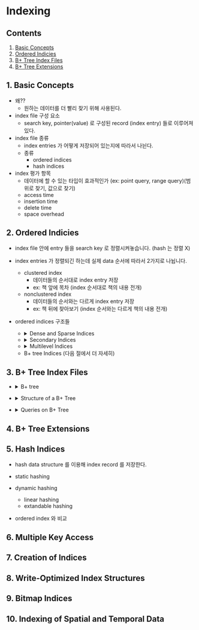 # Indexing

## Contents

1. [Basic Concepts][link1]
2. [Ordered Indicies][link2]
3. [B+ Tree Index Files][link3]
4. [B+ Tree Extensions][link4]
   
## 1. Basic Concepts

* 왜??
  - 원하는 데이터를 더 빨리 찾기 위해 사용된다.
* index file 구성 요소
  - search key, pointer(value) 로 구성된 record (index entry) 들로 이루어져있다.
* index file 종류
  - index entries 가 어떻게 저장되어 있는지에 따라서 나뉜다.
  - 종류
    - ordered indices
    - hash indices
* index 평가 항목
  - 데이터에 할 수 있는 타입이 효과적인가 (ex: point query, range query)(범위로 찾기, 값으로 찾기)
  - access time
  - insertion time
  - delete time
  - space overhead

## 2. Ordered Indicies

* index file 안에 entry 들을 search key 로 정렬시켜놓습니다. (hash 는 정렬 X)
* index entries 가 정렬되긴 하는데 실제 data 순서에 따라서 2가지로 나뉩니다.
  - clustered index
    - 데이터들의 순서대로 index entry 저장
    - ex: 책 앞에 목차 (index 순서대로 책의 내용 전개)
  - nonclustered index
    - 데이터들의 순서와는 다르게 index entry 저장
    - ex: 책 뒤에 찾아보기 (index 순서와는 다르게 책의 내용 전개)
* ordered indices 구조들
  * <details><summary>Dense and Sparse Indices</summary>

    - Dense index
      - file 의 모든 search key, value 에 대해서 index record 를 가지고 있다.
      - file 의 모든 record 들에 대해서 갖고 있는게 아니었군
    - Sparse index
      - file 의 모든 search key, value 에 대해서 index record 갖지 않는다.
      - 어떻게 쓰나??
        - 접근 원하는 data 를 index entry 와 비교해서 근처 찾고 포인터 가리키는 곳 부터 시작해서 쭉 찾아간다.
        - 그래서 data 가 순서대로 정렬된 곳에서 사용가능하다. (sequentially ordered)
        - 어라 그냥 dense index 도 마찬가지인데 왜 모든 search key, value 에 대해서 indexing record 를 안 갖게하지??
        - index record 의 수를 줄이고 싶어서??
        - 뒤에 나올 multi level index 때문인듯 싶다. 상위 level 의 index file 들은 모든 search key, value 에 대해서 index record 를 갖는것은 아니니까??
  </details>

  * <details><summary>Secondary Indices</summary>

    - index records, 실제 데이터 record 들의 pointer 를 담고 있는 buckets, 실제 데이터들로 구성
    - index record 의 pointer 는 bucket 을 가리키고 bucket 의 포인터는 실제 record 을 가리킨다.
    - bucket 들은 모든 record 들을 다 가리키고 있어야 한다.
    - dense indices 여야 한다.
  </details>

  * <details><summary>Multilevel Indices</summary>

    - data 너무 많아서 index 만들었는데 index record 들도 너무 많아진다??
    - index 를 위한 index
    - inner index: 그냥 basic index file
    - outer index: inner index 에 대한 index file
  </details>

  * B+ tree Indices (다음 절에서 더 자세히)
  

## 3. B+ Tree Index Files

* <details><summary>B+ tree</summary>
  
  - index sequential file 은 파일이 커지면 커질 수록 degrade 된다.
  - 파일을 재구성 하면 되지만 빈번한 재구성은 좋지 못해
  - b+ tree 구조는 인덱스 구조로 널리 쓰인다.
  - root -> leaf 까지 모든 path 길이가 같다.
  - insertion 과 deletion 에 performance overhead 둔다
  - overhead 는 잦은 파일 수정 있을 때 좋다. (파일 재구성 비용 피할 수 있어서)
  - 노드들 반은 비어있다. -> 낭비되는 공간 있다.
  - 하지만 performance 때문에 참자
</details>

* <details><summary>Structure of a B+ Tree</summary>

  - B+ tree index 는 multilevel index 이지만 index-sequential file 은 아니다.
  - 일단 search key 중복 없다고 가정
  - 일반적인 Node 구조: P1 | K1 | P2 | K2 ... | K(n-1) | P(n)
  - leaf 구조: value 개수가 [(n - 1)/2] ~ (n - 1) 개 가질 수 있다. 최소 [(n - 1)/2] 개
  - B+ Tree 가 dense index 로 사용되면 leaf node 에 모든 search key 가 다 있을 것이다.
  - P(n) leaf node 의 n 번째 Pointer: 다음 leaf node 를 가리킨다. => sequential processing 효율적으로 하게
  - internal node 는 multilevel index 를 형성한다.
  - internal node 는 leaf node 와 같은데 다른 점은 leaf node 는 data 를 가리키는데 none leaf node 는 node 를 가리킨다.
  - internal node 는 [n / 2] ~ n 개의 pointer 를 갖고 있다. leaf node 는 p(n) 때문에 다른가 보다.
  - internal node 중 최상위 노드인 root node 는 [ n / 2 ] 보다 적은 pointer 가질 수 있다.
  - 하지만 반드시 적어도 포인터 두개 이상 가져야한다. (tree node 가 한 개 일때는 어쩔 수 없지만)
  - b+ tree 는 balance 하다. -> path length 다 같다 -> lookup, insertion. deltion 성능 굿
  - 일반적으로 search key 는 중복됨 -> search key 나오는 만큼 leaf node 에 저장 -> internal node 에 중복된 search key 생김 -> 성능 문제
  - 다른 방법은 각각의 search key 에 대한 pointer set 를 저장하는 방법 -> 더 복잡, 비효율적
  - 대부분의 db 들은 search key 를 unique 하게 만들어놓는다. primary key 와 묶어서 key 를 만든다 -> 그럼 프라이멀 키 때문에 unique 해진다.
  - 디비에서 자동적으로 extra attribute 를 내부적으로 붙인다고 한다. -> 중복을 제거하기 위해
</details>

* <details><summary>Queries on B+ Tree</summary>

  - find(v)
    1. root node 에서 시작
    2. 노드에서 제일 작은 key 부터 비교 시작 -> v 보다 큰 애들 중에 제일 작은 애 찾기
    3. 다음 노드로 넘어가기
      - 다 v 보다 작아서 못 찾았다. -> P(m) m 은 last non null pointer
      - 찾았는데 그 값이 v 랑 같다 -> P(i+1)
      - 찾음 -> P(i)
    4. leaf node 까지 반복
    5. leaf node 라면 key 중에 v 랑 같은게 있으면 return P(i) 없으면 null return
  - findRange(lb, ub)
    1. find(lb) 랑 마지막 leaf node 구하는 데까지 로직 같다.
    2. leaf node 찾았으면 Key 중에 lb 보다 큰 애들 중에 제일 작은 애 index 찾는다. 없으면 index 를 그 leaf node 갯수 + 1 로 설정 (다음 노드로 넘어가려고)
    3. lb, ub 사이에 있는 key 찾기
      - i 가 현재 leaf node 수 보다 작고 key 가 ub 보다 작으면 resultSet 에 넣고 i += 1
      - i 가 현재 leaf node 수 보다 작은데 key 가 ub 보다 크면 다 찾은거니 끝내기
      - i 가 현재 Leaf node 수 보다 크면 현재 leaf node 에서는 다 찾은겨. 다음 leaf 노드로 넘어가기 위해 다음 leaf node 있는지 검사하고 C = C.P(n+1) 하고 i = 1 로
      - 그 외는 다 찾은 거니 끝내기
    - resultSet return
  - insert(K, P)
    1. 넣어야 할 leaf node 찾기
    2. leaf node 꽉 차있는지 확인
      - 넣을 공간 있으면 넣기
      - 꽉 차 있으면 split
    3. split
       1. 새 노드 만들기
       2. 원래 노드에 있던 P(1) K(1) ... K(n-1) 을 T 에 저장해 놓기
       3. T 에 새로 추가되는 K, P 를 맞는 위치에 넣는다.
       4. 원래 leaf node 비운다
       5. 원래 leaf node 에 P(1) ~ K([n / 2])
       6. 새 leaf node 에 P([n / 2] + 1) ~ K(n)
       7. 원래 leaf node 부모에 새 leaf node 를 붙인다. key 는 새 leaf node 에서 제일 작은 key 로
</details>

## 4. B+ Tree Extensions

## 5. Hash Indices

* hash data structure 를 이용해 index record 를 저장한다.

* static hashing
* dynamic hashing
  - linear hashing
  - extandable hashing

* ordered index 와 비교

## 6. Multiple Key Access

## 7. Creation of Indices

## 8. Write-Optimized Index Structures

## 9. Bitmap Indices

## 10. Indexing of Spatial and Temporal Data

[link1]: #user-content-1-basic-concepts
[link2]: #user-content-2-ordered-indicies
[link3]: #user-content-3-b-tree-index-files
[link4]: #user-content-4-b-tree-extensions
